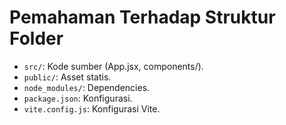 # Pemahaman Terhadap Struktur Folder
- `src/`: Kode sumber (App.jsx, components/).
- `public/`: Asset statis.
- `node_modules/`: Dependencies.
- `package.json`: Konfigurasi.
- `vite.config.js`: Konfigurasi Vite.